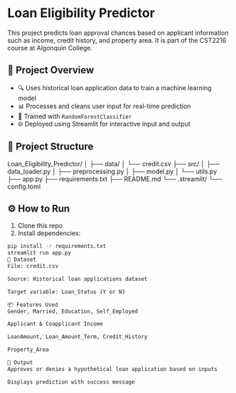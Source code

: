 # Loan Eligibility Predictor

This project predicts loan approval chances based on applicant information such as income, credit history, and property area. It is part of the CST2216 course at Algonquin College.

## 🎯 Project Overview

- 🔍 Uses historical loan application data to train a machine learning model
- 📊 Processes and cleans user input for real-time prediction
- 🧠 Trained with `RandomForestClassifier`
- 🌐 Deployed using Streamlit for interactive input and output

## 📁 Project Structure

Loan_Eligibility_Predictor/
│
├── data/
│ └── credit.csv
├── src/
│ ├── data_loader.py
│ ├── preprocessing.py
│ ├── model.py
│ └── utils.py
├── app.py
├── requirements.txt
├── README.md
└── .streamlit/
└── config.toml


## ⚙️ How to Run

1. Clone this repo  
2. Install dependencies:

```bash
pip install -r requirements.txt
streamlit run app.py
📘 Dataset
File: credit.csv

Source: Historical loan applications dataset

Target variable: Loan_Status (Y or N)

📦 Features Used
Gender, Married, Education, Self_Employed

Applicant & Coapplicant Income

LoanAmount, Loan_Amount_Term, Credit_History

Property_Area

📌 Output
Approves or denies a hypothetical loan application based on inputs

Displays prediction with success message